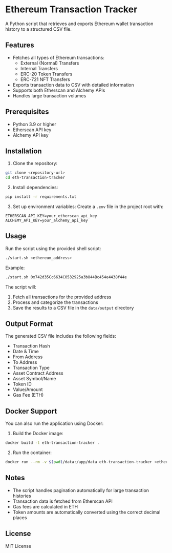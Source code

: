 # Ethereum Transaction Tracker

A Python script that retrieves and exports Ethereum wallet transaction history to a structured CSV file.

## Features

- Fetches all types of Ethereum transactions:
  - External (Normal) Transfers
  - Internal Transfers
  - ERC-20 Token Transfers
  - ERC-721 NFT Transfers
- Exports transaction data to CSV with detailed information
- Supports both Etherscan and Alchemy APIs
- Handles large transaction volumes

## Prerequisites

- Python 3.9 or higher
- Etherscan API key
- Alchemy API key

## Installation

1. Clone the repository:
```bash
git clone <repository-url>
cd eth-transaction-tracker
```

2. Install dependencies:
```bash
pip install -r requirements.txt
```

3. Set up environment variables:
Create a `.env` file in the project root with:
```
ETHERSCAN_API_KEY=your_etherscan_api_key
ALCHEMY_API_KEY=your_alchemy_api_key
```

## Usage

Run the script using the provided shell script:
```bash
./start.sh <ethereum_address>
```

Example:
```bash
./start.sh 0x742d35Cc6634C0532925a3b844Bc454e4438f44e
```

The script will:
1. Fetch all transactions for the provided address
2. Process and categorize the transactions
3. Save the results to a CSV file in the `data/output` directory

## Output Format

The generated CSV file includes the following fields:
- Transaction Hash
- Date & Time
- From Address
- To Address
- Transaction Type
- Asset Contract Address
- Asset Symbol/Name
- Token ID
- Value/Amount
- Gas Fee (ETH)

## Docker Support

You can also run the application using Docker:

1. Build the Docker image:
```bash
docker build -t eth-transaction-tracker .
```

2. Run the container:
```bash
docker run --rm -v $(pwd)/data:/app/data eth-transaction-tracker <ethereum_address>
```

## Notes

- The script handles pagination automatically for large transaction histories
- Transaction data is fetched from Etherscan API
- Gas fees are calculated in ETH
- Token amounts are automatically converted using the correct decimal places

## License

MIT License
